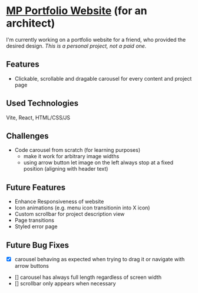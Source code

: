 # [MP Portfolio Website](https://mp-portfolio-preview.netlify.app/aktuelles) (for an architect)

I'm currently working on a portfolio website for a friend, who provided the desired design.
_This is a personal project, not a paid one._

## Features

- Clickable, scrollable and dragable carousel for every content and project page

## Used Technologies

Vite, React, HTML/CSS/JS

## Challenges

- Code carousel from scratch (for learning purposes)
  - make it work for arbitrary image widths
  - using arrow button let image on the left always stop at a fixed position (aligning with header text)

## Future Features

- Enhance Responsiveness of website
- Icon animations (e.g. menu icon transitionin into X icon)
- Custom scrollbar for project description view
- Page transitions
- Styled error page

## Future Bug Fixes

- [x] carousel behaving as expected when trying to drag it or navigate with arrow buttons
- [] carousel has always full length regardless of screen width
- [] scrollbar only appears when necessary
